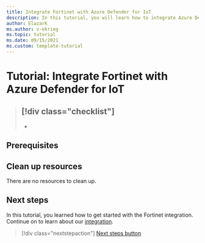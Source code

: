 ```yaml
---
title: Integrate Fortinet with Azure Defender for IoT
description: In this tutorial, you will learn how to integrate Azure Defender for IoT with Fortinet.
author: ElazarK
ms.author: v-ekrieg
ms.topic: tutorial
ms.date: 09/15/2021
ms.custom: template-tutorial
---
```


# Tutorial: Integrate Fortinet with Azure Defender for IoT


> [!div class="checklist"]
> -
> - 

## Prerequisites

## Clean up resources

There are no resources to clean up.

## Next steps

In this tutorial, you learned how to get started with the Fortinet integration. Continue on to learn about our [integration](./tutorial-palo-alto.md).

> [!div class="nextstepaction"]
> [Next steps button](./tutorial-palo-alto.md)